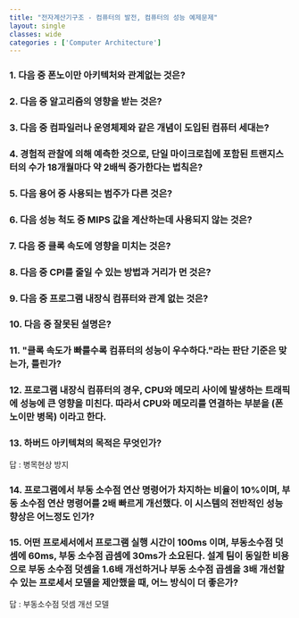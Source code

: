 ```yaml
---
title: "전자계산기구조 - 컴퓨터의 발전, 컴퓨터의 성능 예제문제"
layout: single
classes: wide
categories : ['Computer Architecture']
---
```


### 1. 다음 중 폰노이만 아키텍처와 관계없는 것은?

### 2. 다음 중 알고리즘의 영향을 받는 것은?

### 3. 다음 중 컴파일러나 운영체제와 같은 개념이 도입된 컴퓨터 세대는?

### 4. 경험적 관찰에 의해 예측한 것으로, 단일 마이크로칩에 포함된 트랜지스터의 수가 18개월마다 약 2배씩 증가한다는 법칙은?

### 5. 다음 용어 중 사용되는 범주가 다른 것은?

### 6. 다음 성능 척도 중 MIPS 값을 계산하는데 사용되지 않는 것은?

### 7. 다음 중 클록 속도에 영향을 미치는 것은?

### 8. 다음 중 CPI를 줄일 수 있는 방법과 거리가 먼 것은?

### 9. 다음 중 프로그램 내장식 컴퓨터와 관계 없는 것은?

### 10. 다음 중 잘못된 설명은?

### 11. "클록 속도가 빠를수록 컴퓨터의 성능이 우수하다."라는 판단 기준은 맞는가, 틀린가?

### 12. 프로그램 내장식 컴퓨터의 경우, CPU와 메모리 사이에 발생하는 트래픽에 성능에 큰 영향을 미친다. 따라서 CPU와 메모리를 연결하는 부분을 (폰노이만 병목) 이라고 한다.

### 13. 하버드 아키텍쳐의 목적은 무엇인가?
답 : 병목현상 방지

### 14. 프로그램에서 부동 소수점 연산 명령어가 차지하는 비율이 10%이며, 부동 소수점 연산 명령어를 2배 빠르게 개선했다. 이 시스템의 전반적인 성능 향상은 어느정도 인가?

### 15. 어떤 프로세서에서 프로그램 실행 시간이 100ms 이며, 부동소수점 덧셈에 60ms, 부동 소수점 곱셈에 30ms가 소요된다. 설계 팀이 동일한 비용으로 부동 소수점 덧셈을 1.6배 개선하거나 부동 소수점 곱셈을 3배 개선할 수 있는 프로세서 모델을 제안했을 때, 어느 방식이 더 좋은가?
답 : 부동소수점 덧셈 개선 모델